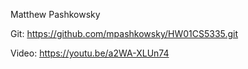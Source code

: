 Matthew Pashkowsky

Git: https://github.com/mpashkowsky/HW01CS5335.git

Video: https://youtu.be/a2WA-XLUn74
